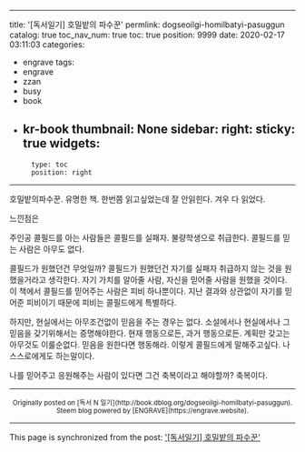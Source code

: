 
---
title: '[독서일기] 호밀밭의 파수꾼'
permlink: dogseoilgi-homilbatyi-pasuggun
catalog: true
toc_nav_num: true
toc: true
position: 9999
date: 2020-02-17 03:11:03
categories:
- engrave
tags:
- engrave
- zzan
- busy
- book
- kr-book
thumbnail: None
sidebar:
    right:
        sticky: true
widgets:
    -
        type: toc
        position: right
---


호밀밭의파수꾼.
유명한 책. 한번쯤 읽고싶었는데 잘 안읽힌다.
겨우 다 읽었다.

느낀점은

주인공 콜필드를 아는 사람들은 콜필드를 실패자. 불량학생으로 취급한다. 콜필드를 믿는 사람은 아무도 없다. 

콜필드가 원했던건 무엇일까? 콜필드가 원했던건 자기를 실패자 취급하지 않는 것을 원했을거라고 생각한다. 자기 가치를 알아줄 사람, 자신을 믿어줄 사람을 원했을 것이다. 이 책에서 콜필드를 믿어주는 사람은 피비 하나뿐이다. 지난 결과와 상관없이 자기를 믿어준 피비이기 때문에 피비는 콜필드에게 특별하다.

하지만, 현실에서는 아무조건없이 믿음을 주는 경우는 없다. 소설에서나 현실에서나 그 믿음을 갖기위해서는 증명해야한다. 현재 행동으로든, 과거 행동으로든. 계획만 갖고는 아무것도 이룰순없다. 믿음을 원한다면 행동해라. 이렇게 콜필드에게 말해주고싶다. 나 스스로에게도 하는말이다.

나를 믿어주고 응원해주는 사람이 있다면 그건 축복이라고 해야할까? 축복이다.

***
<center><sup>Originally posted on [독서 N 일기](http://book.dblog.org/dogseoilgi-homilbatyi-pasuggun). Steem blog powered by [ENGRAVE](https://engrave.website).</sup></center>

- - -

This page is synchronized from the post: ['[독서일기] 호밀밭의 파수꾼'](https://steemit.com/@jacobyu/dogseoilgi-homilbatyi-pasuggun)
